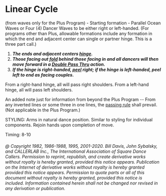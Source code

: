 
# Linear Cycle

(from waves only for the Plus Program) - Starting formation -
Parallel Ocean Waves or Four (4) Dancer Waves to be either right or left-handed.
(For programs other than Plus, allowable formations include any formation in which the
end and adjacent center can single or partner hinge. This is a three part call.) 
 
1. ***The ends and adjacent centers [hinge](../ms/hinge.md).***  
2. ***Those facing out [fold](../ms/fold.md) behind those facing in and all dancers will then move forward in a [Double Pass Thru](../b2/double_pass_thru.md) action.***
3. ***If the hinge is right-handed, [peel](../plus/peel_off.md) right; if the hinge is left-handed, peel left to end as facing couples.***  

From a right-hand hinge, all will pass right shoulders. From a left-hand hinge, all
will pass left shoulders. 

An added note just for information from beyond the Plus Program -- 
From any inverted lines or some three in one lines, 
the [passing rule](../b1/passing_rule.md) shall prevail. (Not applicable in the
Plus Program.) 

STYLING: Arms in  natural dance position. Similar to styling for individual components. Rejoin hands upon completion of move.

Timing: 8-10

###### @ Copyright 1982, 1986-1988, 1995, 2001-2020. Bill Davis, John Sybalsky, and CALLERLAB Inc., The International Association of Square Dance Callers. Permission to reprint, republish, and create derivative works without royalty is hereby granted, provided this notice appears. Publication on the Internet of derivative works without royalty is hereby granted provided this notice appears. Permission to quote parts or all of this document without royalty is hereby granted, provided this notice is included. Information contained herein shall not be changed nor revised in any derivation or publication.
